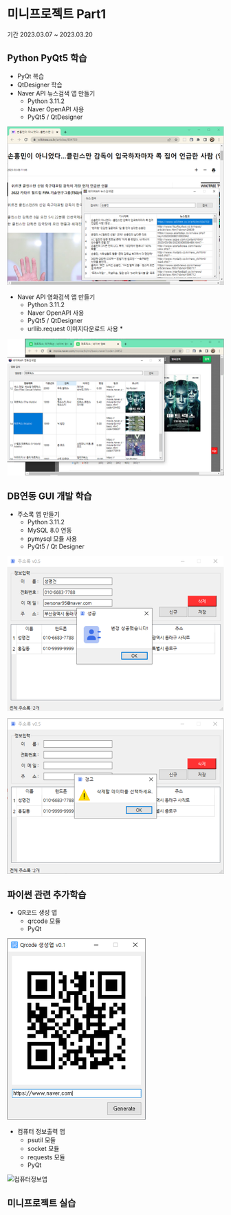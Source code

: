 # 미니프로젝트 Part1
기간 2023.03.07 ~ 2023.03.20

## Python PyQt5 학습
- PyQt 복습
- QtDesigner 학습  <!-- C:\DEV\Langs\Python311\Lib\site-packages\QtDesigner -> designer.exe 작업표시줄 고정-->
- Naver API 뉴스검색 앱 만들기
  - Python 3.11.2
  - Naver OpenAPI 사용
  - PyQt5 / QtDesigner

<!--HTML 주석
![네이버뉴스앱](https://raw.githubusercontent.com/YoungHunPark0/miniprojects/main/images/naver_news2.png) 
-->
<img src="https://raw.githubusercontent.com/YoungHunPark0/miniprojects/main/images/naver_news2.png" width="780" />

- Naver API 영화검색 앱 만들기
  - Python 3.11.2
  - Naver OpenAPI 사용
  - PyQt5 / QtDesigner
  - urllib.request 이미지다운로드 사용 *

<img src="https://raw.githubusercontent.com/YoungHunPark0/miniprojects/main/images/naver_moive.png" width="780" />

## DB연동 GUI 개발 학습
- 주소록 앱 만들기
  - Python 3.11.2
  - MySQL 8.0 연동
  - pymysql 모듈 사용
  - PyQt5 / Qt Designer

![주소록앱1](https://raw.githubusercontent.com/YoungHunPark0/miniprojects/main/images/addressbook1.png) 

![주소록앱2](https://raw.githubusercontent.com/YoungHunPark0/miniprojects/main/images/addressbook2.png)

## 파이썬 관련 추가학습
- QR코드 생성 앱
  - qrcode 모듈
  - PyQt

![QR코드앱](https://raw.githubusercontent.com/YoungHunPark0/miniprojects/main/images/qrcodeApp.png)

- 컴퓨터 정보출력 앱
  - psutil 모듈
  - socket 모듈
  - requests 모듈
  - PyQt

![컴퓨터정보앱](https://raw.githubusercontent.com/YoungHunPark0/miniprojects/main/images/comInfo.png)


## 미니프로젝트 실습
